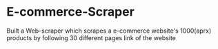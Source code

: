 # E-commerce-Scraper
Built a Web-scraper which scrapes a e-commerce website's 1000(aprx) products by following 30 different pages link of the website

